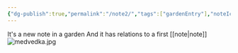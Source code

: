 ```yaml
---
{"dg-publish":true,"permalink":"/note2/","tags":["gardenEntry"],"noteIcon":""}
---
```




It's a new note in a garden
And it has relations to a first [[note\|note]]
![medvedka.jpg](/img/user/medvedka.jpg)
